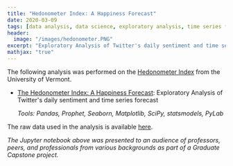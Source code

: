 ```yaml
---
title: "Hedonometer Index: A Happiness Forecast"
date: 2020-03-09
tags: [data analysis, data science, exploratory analysis, time series forecast]
header:
  image: "/images/hedonometer.PNG" 
excerpt: "Exploratory Analysis of Twitter's daily sentiment and time series forecast. _Tools: Pandas, Prophet, Seaborn, Matplotlib, SciPy, statsmodels, PyLab_"
mathjax: "true"
---
```

 The following analysis was performed on the [Hedonometer Index](http://hedonometer.org/index.html) from the University of Vermont.

- [The Hedonometer Index: A Happiness Forecast](https://github.com/mdreck/mdreck.github.io/blob/master/hedonometer_index/Hedonometer_Index.ipynb): Exploratory Analysis of Twitter's daily sentiment and time series forecast 

  _Tools: Pandas, Prophet, Seaborn, Matplotlib, SciPy, statsmodels, PyLab_ 

The raw data used in the analysis is available [here](https://github.com/mdreck/mdreck.github.io/blob/master/hedonometer_index/data/hedonometer_index.csv).
                    
_The Jupyter notebook above was presented to an audience of professors, peers, and professionals from various backgrounds as part of a Graduate Capstone project._
